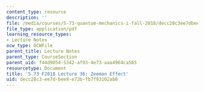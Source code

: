 ```yaml
---
content_type: resource
description: ''
file: /media/courses/5-73-quantum-mechanics-i-fall-2018/decc28c3ee7dbee9e73bfb7f93102ab0_MIT5_73F18_Lec36.pdf
file_type: application/pdf
learning_resource_types:
- Lecture Notes
ocw_type: OCWFile
parent_title: Lecture Notes
parent_type: CourseSection
parent_uid: f44d9054-5342-af93-4e73-aaa4964ca565
resourcetype: Document
title: '5.73 F2018 Lecture 36: Zeeman Effect'
uid: decc28c3-ee7d-bee9-e73b-fb7f93102ab0
---
```

